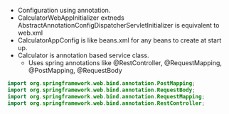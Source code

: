 * Configuration using annotation. 
* CalculatorWebAppInitializer extneds AbstractAnnotationConfigDispatcherServletInitializer is equivalent to web.xml
* CalculatorAppConfig is like beans.xml for any beans to create at start up.
* Calculator is annotation based service class.
	* Uses spring annotations like @RestController, @RequestMapping, @PostMapping, @RequestBody
	
```java
import org.springframework.web.bind.annotation.PostMapping;
import org.springframework.web.bind.annotation.RequestBody;
import org.springframework.web.bind.annotation.RequestMapping;
import org.springframework.web.bind.annotation.RestController;
```